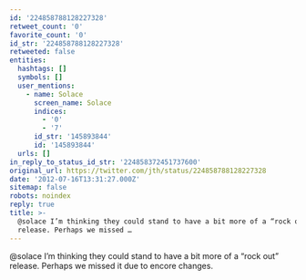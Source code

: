 ```yaml
---
id: '224858788128227328'
retweet_count: '0'
favorite_count: '0'
id_str: '224858788128227328'
retweeted: false
entities:
  hashtags: []
  symbols: []
  user_mentions:
    - name: Solace
      screen_name: Solace
      indices:
        - '0'
        - '7'
      id_str: '145893844'
      id: '145893844'
  urls: []
in_reply_to_status_id_str: '224858372451737600'
original_url: https://twitter.com/jth/status/224858788128227328
date: '2012-07-16T13:31:27.000Z'
sitemap: false
robots: noindex
reply: true
title: >-
  @solace I’m thinking they could stand to have a bit more of a “rock out”
  release. Perhaps we missed …
---
```


@solace I’m thinking they could stand to have a bit more of a “rock out” release. Perhaps we missed it due to encore changes.